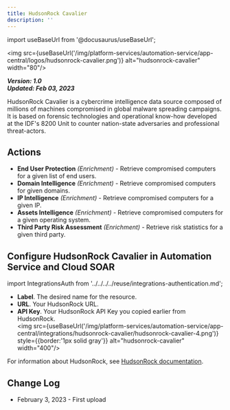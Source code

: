 ```yaml
---
title: HudsonRock Cavalier
description: ''
---
```

import useBaseUrl from '@docusaurus/useBaseUrl';

<img src={useBaseUrl('/img/platform-services/automation-service/app-central/logos/hudsonrock-cavalier.png')} alt="hudsonrock-cavalier" width="80"/>

***Version: 1.0  
Updated: Feb 03, 2023***

HudsonRock Cavalier is a cybercrime intelligence data source composed of millions of machines compromised in global malware spreading campaigns. It is based on forensic technologies and operational know-how developed at the IDF's 8200 Unit to counter nation-state adversaries and professional threat-actors.

## Actions

* **End User Protection** *(Enrichment)* - Retrieve compromised computers for a given list of end users.
* **Domain Intelligence** *(Enrichment)* - Retrieve compromised computers for given domains.
* **IP Intelligence** *(Enrichment)* - Retrieve compromised computers for a given IP.
* **Assets Intelligence** *(Enrichment)* - Retrieve compromised computers for a given operating system.
* **Third Party Risk Assessment** *(Enrichment)* - Retrieve risk statistics for a given third party.

## Configure HudsonRock Cavalier in Automation Service and Cloud SOAR

import IntegrationsAuth from '../../../../reuse/integrations-authentication.md';

<IntegrationsAuth/>

   * **Label**. The desired name for the resource.
   * **URL**. Your HudsonRock URL.
   * **API Key**. Your HudsonRock API Key you copied earlier from HudsonRock.<br/><img src={useBaseUrl('/img/platform-services/automation-service/app-central/integrations/hudsonrock-cavalier/hudsonrock-cavalier-4.png')} style={{border:'1px solid gray'}} alt="hudsonrock-cavalier" width="400"/>

For information about HudsonRock, see [HudsonRock documentation](https://docs.hudsonrock.com/).

## Change Log

* February 3, 2023 - First upload
